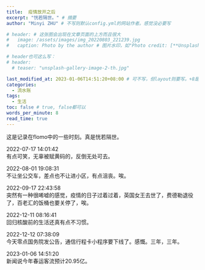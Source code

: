 ```yaml
---
title:  疫情放开之后
excerpt: "恍若隔世。" # 摘要
author: "Minyi ZHU" # 不写则默认config.yml的网站作者。感觉没必要写

# header: # 这张图会出现在文章页面的上方而且很大
#   image: /assets/images/img_20220803_221239.jpg
#   caption: Photo by the author # 图片水印，如"Photo credit: [**Unsplash**](https://unsplash.com)"

# header也可这么写：
# header:
  # teaser: "unsplash-gallery-image-2-th.jpg"

last_modified_at: 2023-01-06T14:51:20+08:00 # 可不写，但layout则要写。+8是东八区
categories: 
  - 流水账
tags:
  - 生活
toc: false # true, false都可以
words_per_minute: 8
read_time: true
---
```


这是记录在flomo中的一些时刻。真是恍若隔世。


2022-07-17 14:01:42 <br>
有点可笑，无辜被赋黄码的，反倒无处可去。


2022-08-01 19:08:31 <br>
不让坐公交车，差点也不让进小区，有点沮丧。唉。


2022-09-17 22:43:58 <br>
突然有一种很唏嘘的感觉，疫情的日子过着过着，英国女王去世了，费德勒退役了，百老汇的饭桶也要关停了，唉。


2022-12-11 08:16:41 <br>
回归核酸前的生活还真有点不习惯。


2022-12-12 07:38:09 <br>
今天零点国务院发公告，通信行程卡小程序要下线了。感慨。三年，三年。


2023-01-06 14:51:20 <br>
新闻说今年春运客流预计20.95亿。
